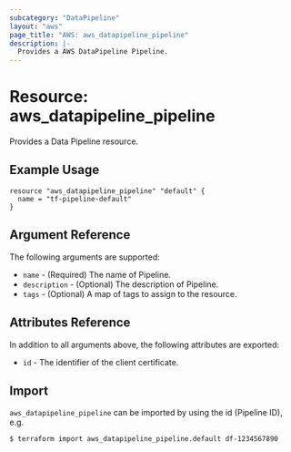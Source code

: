 ```yaml
---
subcategory: "DataPipeline"
layout: "aws"
page_title: "AWS: aws_datapipeline_pipeline"
description: |-
  Provides a AWS DataPipeline Pipeline.
---
```


# Resource: aws_datapipeline_pipeline

Provides a Data Pipeline resource.

## Example Usage

```hcl
resource "aws_datapipeline_pipeline" "default" {
  name = "tf-pipeline-default"
}
```

## Argument Reference

The following arguments are supported:

* `name` - (Required) The name of Pipeline.
* `description` - (Optional) The description of Pipeline.
* `tags` - (Optional) A map of tags to assign to the resource.

## Attributes Reference

In addition to all arguments above, the following attributes are exported:

* `id` - The identifier of the client certificate.

## Import

`aws_datapipeline_pipeline` can be imported by using the id (Pipeline ID), e.g.

```
$ terraform import aws_datapipeline_pipeline.default df-1234567890
```
